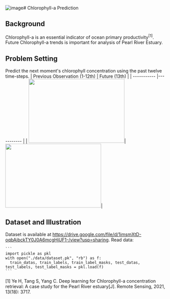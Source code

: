 ![image](https://github.com/Ryanfzhang/Summer-Project/assets/150044070/ce6a3870-12fa-486d-9802-3a93d3685df6)# Chlorophyll-a Prediction
## Background
Chlorophyll-a is an essential indicator of ocean primary productivity<sup>[1]</sup>. Future Chlorophyll-a trends is important for analysis of Pearl River Estuary.
## Problem Setting
Predict the next moment's chlorophyll concentration using the past twelve time-steps.
|    Previous Observation (1-12th) | Future (13th) | 
|  ----------- |----------- |
|  <img src="https://github.com/Ryanfzhang/Summer-Project/assets/150044070/5fa358d3-4c88-4869-b490-2eafbaa2335c" width="300" height="200"/>|<img src="https://github.com/Ryanfzhang/Summer-Project/assets/150044070/4831b45e-0a03-4f8d-943d-9fb789725d81" width="300" height="200"/>|




## Dataset and Illustration
Dataset is available at https://drive.google.com/file/d/1imsmXtD-oqbAibckTY0J0A6mcgHjUF1-/view?usp=sharing.
Read data:
````
```
import pickle as pkl
with open("./data/dataset.pk", "rb") as f:
  train_datas, train_labels, train_label_masks, test_datas, test_labels, test_label_masks = pkl.load(f)
```
````

[1] Ye H, Tang S, Yang C. Deep learning for Chlorophyll-a concentration retrieval: A case study for the Pearl River estuary[J]. Remote Sensing, 2021, 13(18): 3717.
